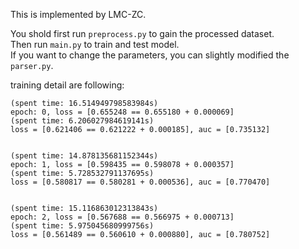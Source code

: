 This is implemented by LMC-ZC.  

You shold first run `preprocess.py` to gain the processed dataset.  
Then run `main.py` to train and test model.  
If you want to change the parameters, you can slightly modified the `parser.py`.  

training detail are following:
```
(spent time: 16.514949798583984s)
epoch: 0, loss = [0.655248 == 0.655180 + 0.000069]
(spent time: 6.206027984619141s)
loss = [0.621406 == 0.621222 + 0.000185], auc = [0.735132]


(spent time: 14.878135681152344s)
epoch: 1, loss = [0.598435 == 0.598078 + 0.000357]
(spent time: 5.728532791137695s)
loss = [0.580817 == 0.580281 + 0.000536], auc = [0.770470]


(spent time: 15.116863012313843s)
epoch: 2, loss = [0.567688 == 0.566975 + 0.000713]
(spent time: 5.975045680999756s)
loss = [0.561489 == 0.560610 + 0.000880], auc = [0.780752]
```
